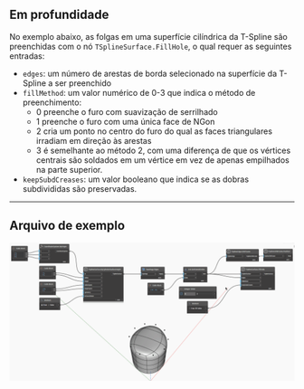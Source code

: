 ## Em profundidade
No exemplo abaixo, as folgas em uma superfície cilíndrica da T-Spline são preenchidas com o nó `TSplineSurface.FillHole`, o qual requer as seguintes entradas:
- `edges`: um número de arestas de borda selecionado na superfície da T-Spline a ser preenchido
- `fillMethod`: um valor numérico de 0-3 que indica o método de preenchimento:
    * 0 preenche o furo com suavização de serrilhado
    * 1 preenche o furo com uma única face de NGon
    * 2 cria um ponto no centro do furo do qual as faces triangulares irradiam em direção às arestas
    * 3 é semelhante ao método 2, com uma diferença de que os vértices centrais são soldados em um vértice em vez de apenas empilhados na parte superior.
- `keepSubdCreases`: um valor booleano que indica se as dobras subdivididas são preservadas.
___
## Arquivo de exemplo

![TSplineSurface.FillHole](./Autodesk.DesignScript.Geometry.TSpline.TSplineSurface.FillHole_img.gif)
